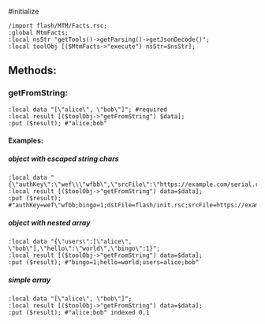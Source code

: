 #initialize

```
/import flash/MTM/Facts.rsc;
:global MtmFacts;
:local nsStr "getTools()->getParsing()->getJsonDecode()";
:local toolObj [($MtmFacts->"execute") nsStr=$nsStr];

```

## Methods:

### getFromString:

```
:local data "[\"alice\", \"bob\"]"; #required
:local result [($toolObj->"getFromString") $data];
:put ($result); #"alice;bob"
```

#### Examples:

##### object with escaped string chars
```
:local data "{\"authKey\":\"wef\\\"wfbb\",\"srcFile\":\"https://example.com/serial.rsc\",\"dstFile\":\"flash/init.rsc\",\"bingo\":1}";
:local result [($toolObj->"getFromString") data=$data];
:put ($result); #"authKey=wef\"wfbb;bingo=1;dstFile=flash/init.rsc;srcFile=https://example.com/serial.rsc"
```

##### object with nested array
```
:local data "{\"users\":[\"alice\", \"bob\"],\"hello\":\"world\",\"bingo\":1}";
:local result [($toolObj->"getFromString") data=$data];
:put ($result); #"bingo=1;hello=world;users=alice;bob"
```

##### simple array
```
:local data "[\"alice\", \"bob\"]";
:local result [($toolObj->"getFromString") data=$data];
:put ($result); #"alice;bob" indexed 0,1
```